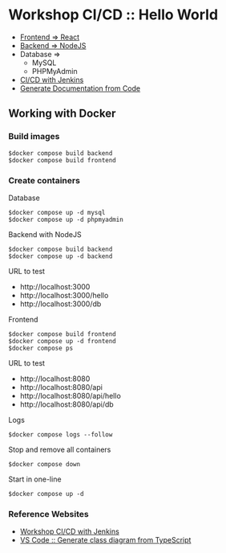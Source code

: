 # Workshop CI/CD :: Hello World
* [Frontend => React](https://github.com/up1/workshop-ci-nodejs-web-api/tree/main/frontend)
* [Backend  => NodeJS](https://github.com/up1/workshop-ci-nodejs-web-api/tree/main/backend)
* Database =>
  * MySQL
  * PHPMyAdmin
* [CI/CD with Jenkins](https://github.com/up1/workshop-ci-cd-with-jenkins/tree/main/workshop/install)
* [Generate Documentation from Code](https://github.com/up1/workshop-ci-nodejs-web-api/tree/main/document)

## Working with Docker

### Build images
```
$docker compose build backend
$docker compose build frontend
```

### Create containers

Database
```
$docker compose up -d mysql
$docker compose up -d phpmyadmin
```

Backend with NodeJS
```
$docker compose build backend
$docker compose up -d backend
```
URL to test
* http://localhost:3000
* http://localhost:3000/hello
* http://localhost:3000/db

Frontend
```
$docker compose build frontend
$docker compose up -d frontend
$docker compose ps
```

URL to test
* http://localhost:8080
* http://localhost:8080/api
* http://localhost:8080/api/hello
* http://localhost:8080/api/db

Logs
```
$docker compose logs --follow
```

Stop and remove all containers
```
$docker compose down
```

Start in one-line
```
$docker compose up -d
```

### Reference Websites
* [Workshop CI/CD with Jenkins](https://github.com/up1/workshop-ci-cd-with-jenkins)
* [VS Code :: Generate class diagram from TypeScript]([classdiagram-t](https://marketplace.visualstudio.com/items?itemName=AlexShen.classdiagram-ts&ssr=false#overview)s)
